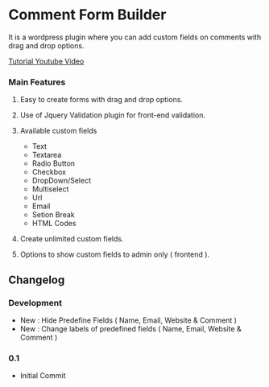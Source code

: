 # Comment Form Builder
It is a wordpress plugin where you can add custom fields on comments with drag and drop options.

[Tutorial Youtube Video](https://youtu.be/yzzooz4EZzU)

### Main Features

1. Easy to create forms with drag and drop options.
2. Use of Jquery Validation plugin for front-end validation.
3. Available custom fields 

   * Text
   * Textarea
   * Radio Button
   * Checkbox
   * DropDown/Select
   * Multiselect
   * Url
   * Email
   * Setion Break
   * HTML Codes
   
4. Create unlimited custom fields.
5. Options to show custom fields to admin only ( frontend ).

## Changelog

### Development

* New : Hide Predefine Fields ( Name, Email, Website & Comment )
* New : Change labels of predefined fields ( Name, Email, Website & Comment )

### 0.1
* Initial Commit
